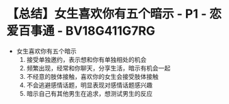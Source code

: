 # 【总结】女生喜欢你有五个暗示 - P1 - 恋爱百事通 - BV18G411G7RG

-   女生喜欢你有五个暗示
    1.  接受单独邀约，表示想和你有单独相处的机会
    2.  频繁出现，经常和你聊天，分享生活，暗示有机会一起
    3.  不经意的肢体接触，喜欢你的女生会接受肢体接触
    4.  不会逃避感情话题，明显表现对感情话题感兴趣
    5.  暗示自己有其他男生在追求，想测试男生的反应